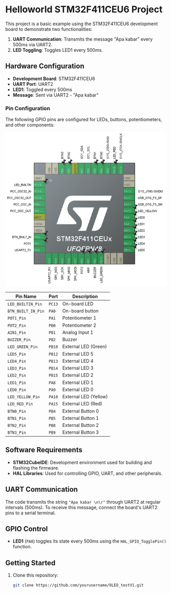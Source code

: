 # Helloworld STM32F411CEU6 Project

This project is a basic example using the STM32F411CEU6 development board to demonstrate two functionalities:

1. **UART Communication**: Transmits the message "Apa kabar" every 500ms via UART2.
2. **LED Toggling**: Toggles LED1 every 500ms.

## Hardware Configuration

- **Development Board**: STM32F411CEU6
- **UART Port**: UART2
- **LED1**: Toggled every 500ms
- **Message**: Sent via UART2 - "Apa kabar"

### Pin Configuration

The following GPIO pins are configured for LEDs, buttons, potentiometers, and other components:

![](assets/2024-10-12-15-11-33-image.png)

| **Pin Name**       | **Port** | **Description**       |
| ------------------ | -------- | --------------------- |
| `LED_BUILTIN_Pin`  | `PC13`   | On-board LED          |
| `BTN_BUILT_IN_Pin` | `PA0`    | On-board button       |
| `POT1_Pin`         | `PA1`    | Potentiometer 1       |
| `POT2_Pin`         | `PB0`    | Potentiometer 2       |
| `AIN1_Pin`         | `PB1`    | Analog Input 1        |
| `BUZZER_Pin`       | `PB2`    | Buzzer                |
| `LED_GREEN_Pin`    | `PB10`   | External LED (Green)  |
| `LED5_Pin`         | `PB12`   | External LED 5        |
| `LED4_Pin`         | `PB13`   | External LED 4        |
| `LED3_Pin`         | `PB14`   | External LED 3        |
| `LED2_Pin`         | `PB15`   | External LED 2        |
| `LED1_Pin`         | `PA8`    | External LED 1        |
| `LED0_Pin`         | `PA9`    | External LED 0        |
| `LED_YELLOW_Pin`   | `PA10`   | External LED (Yellow) |
| `LED_RED_Pin`      | `PA15`   | External LED (Red)    |
| `BTN0_Pin`         | `PB4`    | External Button 0     |
| `BTN1_Pin`         | `PB5`    | External Button 1     |
| `BTN2_Pin`         | `PB8`    | External Button 2     |
| `BTN3_Pin`         | `PB9`    | External Button 3     |

## Software Requirements

- **STM32CubeIDE**: Development environment used for building and flashing the firmware.
- **HAL Libraries**: Used for controlling GPIO, UART, and other peripherals.

## UART Communication

The code transmits the string `"Apa kabar \n\r"` through UART2 at regular intervals (500ms). To receive this message, connect the board's UART2 pins to a serial terminal.

## GPIO Control

- **LED1** (`PA8`) toggles its state every 500ms using the `HAL_GPIO_TogglePin()` function.

## Getting Started

1. Clone this repository:
   
   ```bash
   git clone https://github.com/yourusername/OLED_testV1.git
   ```

### 


